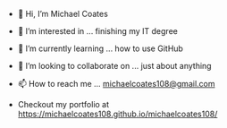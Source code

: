 - 👋 Hi, I’m Michael Coates
- 👀 I’m interested in ... finishing my IT degree
- 🌱 I’m currently learning ... how to use GitHub
- 💞️ I’m looking to collaborate on ... just about anything
- 📫 How to reach me ... michaelcoates108@gmail.com

- Checkout my portfolio at https://michaelcoates108.github.io/michaelcoates108/
